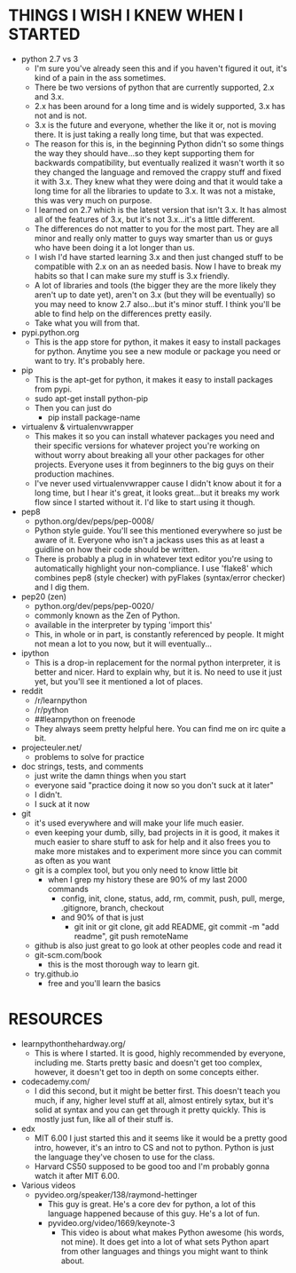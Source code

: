 THINGS I WISH I KNEW WHEN I STARTED
===================================
- python 2.7 vs 3
    - I'm sure you've already seen this and if you haven't figured it out, 
    it's kind of a pain in the ass sometimes.
    - There be two versions of python that are currently supported, 2.x and 3.x.
    - 2.x has been around for a long time and is widely supported, 3.x has not
    and is not.
    - 3.x is the future and everyone, whether the like it or, not is moving
    there. It is just taking a really long time, but that was expected.
    - The reason for this is, in the beginning Python didn't so some things
    the way they should have...so they kept supporting them for backwards
    compatibility, but eventually realized it wasn't worth it so they changed
    the language and removed the crappy stuff and fixed it with 3.x.  They knew
    what they were doing and that it would take a long time for all the libraries
    to update to 3.x.  It was not a mistake, this was very much on purpose.
    - I learned on 2.7 which is the latest version that isn't 3.x.  It has
    almost all of the features of 3.x, but it's not 3.x...it's a little different.
    - The differences do not matter to you for the most part. They are all minor
    and really only matter to guys way smarter than us or guys who have been
    doing it a lot longer than us.
    - I wish I'd have started learning 3.x and then just changed stuff to be
    compatible with 2.x on an as needed basis.  Now I have to break my habits
    so that I can make sure my stuff is 3.x friendly.
    - A lot of libraries and tools (the bigger they are the more likely they
    aren't up to date yet), aren't on 3.x (but they will be eventually) so you
    may need to know 2.7 also...but it's minor stuff.  I think you'll be able
    to find help on the differences pretty easily.
    - Take what you will from that.
- pypi.python.org
    - This is the app store for python, it makes it easy to install packages
    for python. Anytime you see a new module or package you need or want to
    try.  It's probably here.
- pip
    - This is the apt-get for python, it makes it easy to install packages
    from pypi.
    - sudo apt-get install python-pip
    - Then you can just do
        - pip install package-name
- virtualenv & virtualenvwrapper
    - This makes it so you can install whatever packages you need and
    their specific versions for whatever project you're working on without
    worry about breaking all your other packages for other projects. Everyone
    uses it from beginners to the big guys on their production machines.
    - I've never used virtualenvwrapper cause I didn't know about it
    for a long time, but I hear it's great, it looks great...but it breaks
    my work flow since I started without it.  I'd like to start using it though.
- pep8
    - python.org/dev/peps/pep-0008/
    - Python style guide.  You'll see this mentioned everywhere so just be
    aware of it.  Everyone who isn't a jackass uses this as at least a guidline
    on how their code should be written.
    - There is probably a plug in in whatever text editor you're using to
    automatically highlight your non-compliance.  I use 'flake8' which combines
    pep8 (style checker) with pyFlakes (syntax/error checker) and I dig them.
- pep20 (zen)
    - python.org/dev/peps/pep-0020/
    - commonly known as the Zen of Python.
    - available in the interpreter by typing 'import this'
    - This, in whole or in part, is constantly referenced by people. It might not
    mean a lot to you now, but it will eventually...
- ipython
    - This is a drop-in replacement for the normal python interpreter, it is
    better and nicer.  Hard to explain why, but it is.  No need to use it
    just yet, but you'll see it mentioned a lot of places.
- reddit
    - /r/learnpython
    - /r/python
    - ##learnpython on freenode
    - They always seem pretty helpful here.  You can find me on irc quite a bit.
- projecteuler.net/
    - problems to solve for practice
- doc strings, tests, and comments
    - just write the damn things when you start
    - everyone said "practice doing it now so you don't suck at it later"
    - I didn't.
    - I suck at it now
- git
    - it's used everywhere and will make your life much easier.
    - even keeping your dumb, silly, bad projects in it is good, it makes it much
    easier to share stuff to ask for help and it also frees you to make more
    mistakes and to experiment more since you can commit as often as you want
    - git is a complex tool, but you only need to know little bit
        - when I grep my history these are 90% of my last 2000 commands
            - config, init, clone, status, add, rm, commit, push, pull, merge,
            .gitignore, branch, checkout
            - and 90% of that is just
                - git init or git clone, git add README, git commit -m "add readme",
                git push remoteName
    - github is also just great to go look at other peoples code and read it
    - git-scm.com/book
        - this is the most thorough way to learn git.
    - try.github.io
        - free and you'll learn the basics


RESOURCES
=============

- learnpythonthehardway.org/
    - This is where I started.  It is good, highly recommended by everyone,
    including me.  Starts pretty basic and doesn't get too complex, however,
    it doesn't get too in depth on some concepts either.
- codecademy.com/
    - I did this second, but it might be better first.  This doesn't teach you
    much, if any, higher level stuff at all, almost entirely sytax, but it's
    solid at syntax and you can get through it pretty quickly. This is mostly
    just fun, like all of their stuff is.
- edx
    - MIT 6.00 I just started this and it seems like it would be a pretty good
    intro, however, it's an intro to CS and not to python.  Python is just the
    language they've chosen to use for the class.
    - Harvard CS50 supposed to be good too and I'm probably gonna watch it after
    MIT 6.00.
- Various videos
    - pyvideo.org/speaker/138/raymond-hettinger
        - This guy is great.  He's a core dev for python, a lot of this language
        happened because of this guy.  He's a lot of fun.
        - pyvideo.org/video/1669/keynote-3
            - This video is about what makes Python awesome (his words, not
            mine). It does get into a lot of what sets Python apart from other
            languages and things you might want to think about.

